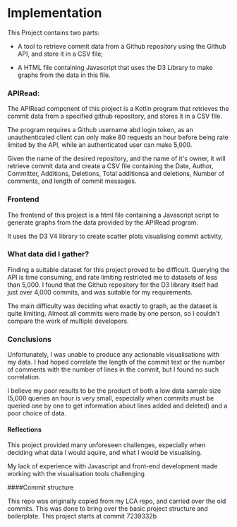 # Implementation

This Project contains two parts: 

- A tool to retrieve commit data from a Github repository using the Github API, and store it in a CSV file;
 
- A HTML file containing Javascript that uses the D3 Library to make graphs from the data in this file. 

### APIRead: 

The APIRead component of this project is a Kotlin program that retrieves the commit data from a specified github repository, and stores it in a CSV file. 

The program requires a Github username abd login token, as an unauthenticated client can only make 80 requests an hour before being rate limited by the API, while an authenticated user can make 5,000.

Given the name of the desired repository, and the name of it's owner, it will retrieve commit data and create a CSV file containing the Date, Author, Committer, Additions, Deletions, Total additionsa and deletions, Number of comments, and length of commit messages. 

### Frontend

The frontend of this project is a html file containing a Javascript script to generate graphs from the data provided by the APIRead program. 

It uses the D3 V4 library to create scatter plots visualising commit activity, 

### What data did I gather?

Finding a suitable dataset for this project proved to be difficult. Querying the API is time consuming, and rate limiting restricted me to datasets of less than 5,000. I found that the Github repository for the D3 library itself had just over 4,000 commits, and was suitable for my requirements. 

The main difficulty was deciding what exactly to graph, as the dataset is quite limiting. Almost all commits were made by one person, so I couldn't compare the work of multiple developers. 

### Conclusions

Unfortunately, I was unable to produce any actionable visualisations with my data. I had hoped correlate the length of the commit text or the number of comments with the number of lines in the commit, but I found no such correlation.

I believe my poor results to be the product of both a low data sample size (5,000 queries an hour is very small, especially when commits must be queried one by one to get information about lines added and deleted) and a poor choice of data. 


#### Reflections

This project provided many unforeseen challenges, especially when deciding what data I would aquire, and what I would be visualising. 

My lack of experience with Javascript and front-end development made working with the visualisation tools challenging


####Commit structure

This repo was originally copied from my LCA repo, and carried over the old commits. This was done to bring over the basic project structure and boilerplate.
This project starts at commit 7239332b 